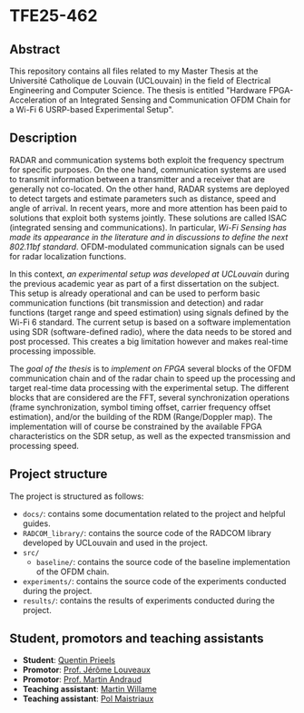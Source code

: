 # TFE25-462

## Abstract

This repository contains all files related to my Master Thesis at the Université Catholique de Louvain (UCLouvain) in the field of Electrical Engineering and Computer Science. The thesis is entitled "Hardware FPGA-Acceleration of an Integrated Sensing and Communication OFDM Chain for a Wi-Fi 6 USRP-based Experimental Setup".

## Description

RADAR and communication systems both exploit the frequency spectrum for specific purposes. On the one hand, communication systems are used to transmit information between a transmitter and a receiver that are generally not co-located. On the other hand, RADAR systems are deployed to detect targets and estimate parameters such as distance, speed and angle of arrival. In recent years, more and more attention has been paid to solutions that exploit both systems jointly. These solutions are called ISAC (integrated sensing and communications). In particular, *Wi-Fi Sensing has made its appearance in the literature and in discussions to define the next 802.11bf standard*. OFDM-modulated communication signals can be used for radar localization functions.

In this context, *an experimental setup was developed at UCLouvain* during the previous academic year as part of a first dissertation on the subject. This setup is already operational and can be used to perform basic communication functions (bit transmission and detection) and radar functions (target range and speed estimation) using signals defined by the Wi-Fi 6 standard. The current setup is based on a software implementation using SDR (software-defined radio), where the data needs to be stored and post processed. This creates a big limitation however and makes real-time processing impossible.

The *goal of the thesis* is to *implement on FPGA* several blocks of the OFDM communication chain and of the radar chain to speed up the processing and target real-time data processing with the experimental setup. The different blocks that are considered are the FFT, several synchronization operations (frame synchronization, symbol timing offset, carrier frequency offset estimation), and/or the building of the RDM (Range/Doppler map). The implementation will of course be constrained by the available FPGA characteristics on the SDR setup, as well as the expected transmission and processing speed.

## Project structure

The project is structured as follows:

- `docs/`: contains some documentation related to the project and helpful guides.
- `RADCOM_library/`: contains the source code of the RADCOM library developed by UCLouvain and used in the project.
- `src/`
  - `baseline/`: contains the source code of the baseline implementation of the OFDM chain.
- `experiments/`: contains the source code of the experiments conducted during the project.
- `results/`: contains the results of experiments conducted during the project.

## Student, promotors and teaching assistants

- **Student**: [Quentin Prieels](mailto:quentin.prieels@student.uclouvain.be)
- **Promotor**: [Prof. Jérôme Louveaux](mailto:jerome.louveaux@uclouvain.be)
- **Promotor**: [Prof. Martin Andraud](mailto:martin.andraud@uclouvain.be)
- **Teaching assistant**: [Martin Willame](mailto:martin.willame@uclouvain.be)
- **Teaching assistant**: [Pol Maistriaux](mailto:pol.maistriaux@uclouvain.be)

